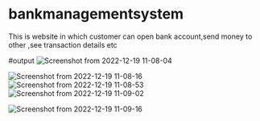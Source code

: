# bankmanagementsystem
This is website in which customer can open bank account,send money to other ,see transaction details etc


#output
![Screenshot from 2022-12-19 11-08-04](https://user-images.githubusercontent.com/80587372/208377600-b9577a36-f38a-4992-a18c-10b89b2ab165.png)


![Screenshot from 2022-12-19 11-08-16](https://user-images.githubusercontent.com/80587372/208377632-9efc913d-4514-48c5-a3c7-dcd294391709.png)
![Screenshot from 2022-12-19 11-08-53](https://user-images.githubusercontent.com/80587372/208377796-3042967d-58a3-4cfa-8f06-9c6e04247a34.png)
![Screenshot from 2022-12-19 11-09-02](https://user-images.githubusercontent.com/80587372/208377980-8bfffaca-4913-48ac-9647-67ee70cda8eb.png)

![Screenshot from 2022-12-19 11-09-16](https://user-images.githubusercontent.com/80587372/208378369-909fc4b2-6bda-4d22-87a0-a2d8c170fe9b.png)
